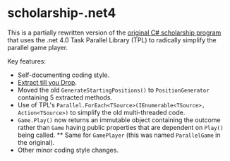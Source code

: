 scholarship-.net4
=================

This is a partially rewritten version of the [original C# scholarship program](https://github.com/day-me-an/scholarship-program)
that uses the .net 4.0 Task Parallel Library (TPL) to radically simplify the parallel game player.

Key features:
* Self-documenting coding style.
* [Extract till you Drop](https://sites.google.com/site/unclebobconsultingllc/one-thing-extract-till-you-drop).
* Moved the old `GenerateStartingPositions()` to `PositionGenerator` containing 5 extracted methods.
* Use of TPL's `Parallel.ForEach<TSource>(IEnumerable<TSource>, Action<TSource>)` to simplify the old multi-threaded code.
* `Game.Play()` now returns an immutable object containing the outcome rather than `Game` having public properties that are dependent on `Play()` being called.
** Same for `GamePlayer` (this was named `ParallelGame` in the original).
* Other minor coding style changes.
